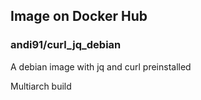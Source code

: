 ## Image on Docker Hub  
### andi91/curl_jq_debian  

A debian image with jq and curl preinstalled  

Multiarch build  
